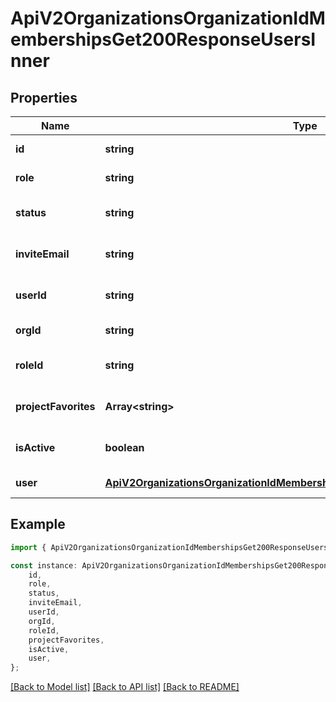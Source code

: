 # ApiV2OrganizationsOrganizationIdMembershipsGet200ResponseUsersInner


## Properties

Name | Type | Description | Notes
------------ | ------------- | ------------- | -------------
**id** | **string** |  | [default to undefined]
**role** | **string** |  | [default to undefined]
**status** | **string** |  | [optional] [default to 'invited']
**inviteEmail** | **string** |  | [optional] [default to undefined]
**userId** | **string** |  | [optional] [default to undefined]
**orgId** | **string** |  | [default to undefined]
**roleId** | **string** |  | [optional] [default to undefined]
**projectFavorites** | **Array&lt;string&gt;** |  | [optional] [default to undefined]
**isActive** | **boolean** |  | [optional] [default to true]
**user** | [**ApiV2OrganizationsOrganizationIdMembershipsGet200ResponseUsersInnerUser**](ApiV2OrganizationsOrganizationIdMembershipsGet200ResponseUsersInnerUser.md) |  | [default to undefined]

## Example

```typescript
import { ApiV2OrganizationsOrganizationIdMembershipsGet200ResponseUsersInner } from './api';

const instance: ApiV2OrganizationsOrganizationIdMembershipsGet200ResponseUsersInner = {
    id,
    role,
    status,
    inviteEmail,
    userId,
    orgId,
    roleId,
    projectFavorites,
    isActive,
    user,
};
```

[[Back to Model list]](../README.md#documentation-for-models) [[Back to API list]](../README.md#documentation-for-api-endpoints) [[Back to README]](../README.md)
